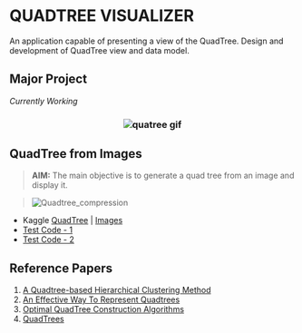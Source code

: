 # QUADTREE VISUALIZER
An application capable of presenting a view of the QuadTree. Design and development of QuadTree view and data model.


## Major Project
  *Currently Working*

<h3 align="center"> <img alt="quatree gif" src="http://elbywan.github.io/quadtree-lib/assets/quadtree.gif"/> </h3>


## QuadTree from Images
  
  >**AIM:** The main objective is to generate a quad tree from an image and display it.

  >![Quadtree_compression](https://user-images.githubusercontent.com/54937357/134290440-0e70c3a3-4b3d-4dd6-8ac0-649c2d72e103.gif) 
  
  - Kaggle [QuadTree](https://www.kaggle.com/ameythakur20/quadtree) | [Images](https://github.com/Amey-Thakur/QUADTREE-VISUALIZER/tree/main/QuadTree%20from%20Images/IMAGES)
  - [Test Code - 1](https://github.com/Amey-Thakur/QUADTREE-VISUALIZER/blob/main/QuadTree%20from%20Images/QuadTree_1.ipynb)
  - [Test Code - 2](https://github.com/Amey-Thakur/QUADTREE-VISUALIZER/blob/main/QuadTree%20from%20Images/QuadTree_2.ipynb)


## Reference Papers

  1. [A Quadtree-based Hierarchical Clustering Method](https://github.com/Amey-Thakur/QUADTREE-VISUALIZER/blob/main/Reference%20Papers/A%20Quadtree-based%20Hierarchical%20Clustering%20Method.pdf)
  2. [An Effective Way To Represent Quadtrees](https://github.com/Amey-Thakur/QUADTREE-VISUALIZER/blob/main/Reference%20Papers/An%20Effective%20Way%20To%20Represent%20Quadtrees.pdf)
  3. [Optimal QuadTree Construction Algorithms](https://github.com/Amey-Thakur/QUADTREE-VISUALIZER/blob/main/Reference%20Papers/Optimal%20QuadTree%20Construction%20Algorithms.pdf)
  4. [QuadTrees](https://github.com/Amey-Thakur/QUADTREE-VISUALIZER/blob/main/Reference%20Papers/Quad%20Trees.pdf)
